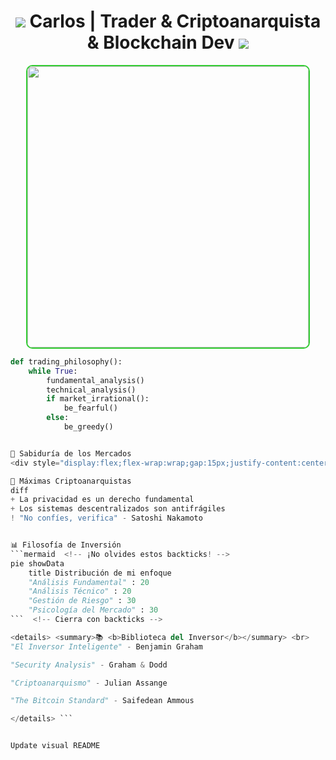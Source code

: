 <h1 align="center"> 
  <img src="https://img.icons8.com/nolan/64/bitcoin.png"/> 
  Carlos | Trader & Criptoanarquista & Blockchain Dev
  <img src="https://img.icons8.com/nolan/64/anonymous-mask.png"/>
</h1>

<div align="center">
  <img src="https://media.giphy.com/media/Ld77zD3fF3Run8olIt/giphy.gif" width="450" style="border-radius:10px;border:2px solid #32CD32">
</div>

```python
def trading_philosophy():
    while True:
        fundamental_analysis()
        technical_analysis()
        if market_irrational():
            be_fearful()
        else:
            be_greedy()


📜 Sabiduría de los Mercados
<div style="display:flex;flex-wrap:wrap;gap:15px;justify-content:center"><div style="background:#0d1117;padding:1rem;border-radius:10px;border-left:4px solid #FFD700;width:300px"> <blockquote style="margin:0"> <b>"La paciencia paga"</b> <footer style="text-align:right;font-size:0.8em">- Warren Buffett</footer> </blockquote> </div><div style="background:#0d1117;padding:1rem;border-radius:10px;border-left:4px solid #32CD32;width:300px"> <blockquote style="margin:0"> <b>"Compra cuando todos tengan miedo y vende cuando el resto sea codicioso"</b> <footer style="text-align:right;font-size:0.8em">- Propio</footer> </blockquote> </div><div style="background:#0d1117;padding:1rem;border-radius:10px;border-left:4px solid #FF4500;width:300px"> <blockquote style="margin:0"> <b>"El Bitcoin es el capitalismo hecho tecnología"</b> <footer style="text-align:right;font-size:0.8em">- Timothy C. May</footer> </blockquote> </div> </div>

🔮 Máximas Criptoanarquistas
diff
+ La privacidad es un derecho fundamental
+ Los sistemas descentralizados son antifrágiles
! "No confíes, verifica" - Satoshi Nakamoto


📊 Filosofía de Inversión
```mermaid  <!-- ¡No olvides estos backticks! -->
pie showData
    title Distribución de mi enfoque
    "Análisis Fundamental" : 20
    "Análisis Técnico" : 20
    "Gestión de Riesgo" : 30
    "Psicología del Mercado" : 30
```  <!-- Cierra con backticks -->

<details> <summary>📚 <b>Biblioteca del Inversor</b></summary> <br>
"El Inversor Inteligente" - Benjamin Graham

"Security Analysis" - Graham & Dodd

"Criptoanarquismo" - Julian Assange

"The Bitcoin Standard" - Saifedean Ammous

</details> ```


Update visual README
